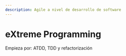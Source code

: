```yaml
---
description: Agile a nivel de desarrollo de software
---
```


# eXtreme Programming

Empieza por: ATDD, TDD y refactorización



